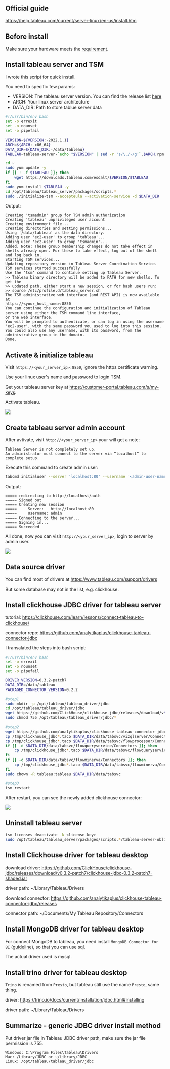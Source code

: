 [//title]: (tableau-server-installation-guide)
[//englishtitle]: (tableau-server-installation-guide)
[//category]: (tableau,snippet)
[//tags]: (tableau,snippet)
[//createtime]: (20220511)
[//updatetime]: (20220623)

## Official guide

https://help.tableau.com/current/server-linux/en-us/install.htm

## Before install

Make sure your hardware meets the [requirement](https://help.tableau.com/current/server-linux/en-us/requ.htm).

## Install tableau server and TSM

I wrote this script for quick install.

You need to specific few params:

- VERSION: The tableau server version. You can find the release list [here](https://www.tableau.com/support/releases/server)
- ARCH: Your linux server architecture
- DATA_DIR: Path to store tablue server data

```bash
#!/usr/bin/env bash
set -o errexit
set -o nounset
set -o pipefail

VERSION=${VERSION:-2022.1.1}
ARCH=${ARCH:-x86_64}
DATA_DIR=${DATA_DIR:-/data/tableau}
TABLEAU=tableau-server-`echo "$VERSION" | sed -r 's/\./-/g'`.$ARCH.rpm

cd ~
sudo yum update -y
if [[ ! -f $TABLEAU ]]; then
    wget https://downloads.tableau.com/esdalt/$VERSION/$TABLEAU
fi
sudo yum install $TABLEAU -y
cd /opt/tableau/tableau_server/packages/scripts.*
sudo ./initialize-tsm --accepteula --activation-service -d $DATA_DIR
```

Output:

```text
Creating 'tsmadmin' group for TSM admin authorization
Creating 'tableau' unprivileged user account
Creating environment file...
Creating directories and setting permissions...
Using '/data/tableau' as the data directory.
Adding user 'ec2-user' to group 'tableau'...
Adding user 'ec2-user' to group 'tsmadmin'...
Added. Note: These group membership changes do not take effect in shells already open. For these to take effect, log out of the shell and log back in.
Starting TSM services...
Updating repository version in Tableau Server Coordination Service.
TSM services started successfully
Use the 'tsm' command to continue setting up Tableau Server.
>> Tableau binary directory will be added to PATH for new shells. To get the
>> updated path, either start a new session, or for bash users run:
>> source /etc/profile.d/tableau_server.sh
The TSM administrative web interface (and REST API) is now available at
https://<your_host_name>:8850
You can continue the configuration and initialization of Tableau server using either the TSM command line interface,
or the web interface.
You will be prompted to authenticate, or can log in using the username 'ec2-user', with the same password you used to log into this session. You could also use any username, with its password, from the administrative group in the domain.
Done.
```

## Activate & initialize tableau

Visit `https://<your_server_ip>:8850`, ignore the https certificate warning.

Use your linux user's name and password to login TSM.

Get your tableau server key at https://customer-portal.tableau.com/s/my-keys.

Activate tableau.

![](https://cdn.liushiming.cn/img/20220511141415.png)

## Create tableau server admin account

After avtivate, visit `http://<your_server_ip>` your will get a note:

```text
Tableau Server is not completely set up.
An administrator must connect to the server via “localhost” to complete setup.
```

Execute this command to create admin user:

```bash
tabcmd initialuser --server 'localhost:80' --username '<admin-user-name>' --password '<admin-password>'
```

Output:

```text
===== redirecting to http://localhost/auth
===== Signed out
===== Creating new session
=====     Server:   http://localhost:80
=====     Username: admin
===== Connecting to the server...
===== Signing in...
===== Succeeded
```

All done, now you can visit `http://<your_server_ip>`, login to server by admin user.

![](https://cdn.liushiming.cn/img/20220511145401.png)

## Data source driver

You can find most of drivers at https://www.tableau.com/support/drivers

But some database may not in the list, e.g. clickhouse.

## Install clickhouse JDBC driver for tableau server

tutorial: https://clickhouse.com/learn/lessons/connect-tableau-to-clickhouse/

connector repo: https://github.com/analytikaplus/clickhouse-tableau-connector-jdbc

I transalated the steps into bash script:

```bash
#!/usr/bin/env bash
set -o errexit
set -o nounset
set -o pipefail

DRIVER_VERSION=0.3.2-patch7
DATA_DIR=/data/tableau
PACKAGED_CONNECTOR_VERSION=0.2.2

#step1
sudo mkdir -p /opt/tableau/tableau_driver/jdbc
cd /opt/tableau/tableau_driver/jdbc
wget https://github.com/ClickHouse/clickhouse-jdbc/releases/download/v$DRIVER_VERSION/clickhouse-jdbc-$DRIVER_VERSION-shaded.jar
sudo chmod 755 /opt/tableau/tableau_driver/jdbc/*

#step2
wget https://github.com/analytikaplus/clickhouse-tableau-connector-jdbc/releases/download/v$PACKAGED_CONNECTOR_VERSION/clickhouse_jdbc_$PACKAGED_CONNECTOR_VERSION.taco -P /tmp
cp /tmp/clickhouse_jdbc*.taco $DATA_DIR/data/tabsvc/vizqlserver/Connectors/
cp /tmp/clickhouse_jdbc*.taco $DATA_DIR/data/tabsvc/flowprocessor/Connectors/
if [[ -d $DATA_DIR/data/tabsvc/flowqueryservice/Connectors ]]; then
    cp /tmp/clickhouse_jdbc*.taco $DATA_DIR/data/tabsvc/flowqueryservice/Connectors/
fi
if [[ -d $DATA_DIR/data/tabsvc/flowminerva/Connectors ]]; then
    cp /tmp/clickhouse_jdbc*.taco $DATA_DIR/data/tabsvc/flowminerva/Connectors/
fi
sudo chown -R tableau:tableau $DATA_DIR/data/tabsvc

#step3
tsm restart
```

After restart, you can see the newly added clickhouse connector:

![](https://cdn.liushiming.cn/img/20220516093202.png)

## Uninstall tableau server

```bash
tsm licenses deactivate -k <license-key>
sudo /opt/tableau/tableau_server/packages/scripts.*/tableau-server-obliterate -a -y -y -y -l
```

## Install Clickhouse driver for tableau desktop

download driver: https://github.com/ClickHouse/clickhouse-jdbc/releases/download/v0.3.2-patch7/clickhouse-jdbc-0.3.2-patch7-shaded.jar

driver path: ~/Library/Tableau/Drivers

download connector: https://github.com/analytikaplus/clickhouse-tableau-connector-jdbc/releases

connector path: ~/Documents/My Tableau Repository/Connectors

## Install MongoDB driver for tableau desktop

For connect MongoDB to tableau, you need install `MongoDB Connector for BI` ([guideline](https://liushiming.cn/article/mongodb-bi-connector.html)), so that you can use sql.

The actual driver used is mysql.

## Install trino driver for tableau desktop

`Trino` is renamed from `Presto`, but tableau still use the name `Presto`, same thing.

driver: https://trino.io/docs/current/installation/jdbc.html#installing

driver path: ~/Library/Tableau/Drivers

## Summarize - generic JDBC driver install method

Put driver jar file in Tableau JDBC driver path, make sure the jar file permission is 755.

```text
Windows: C:\Program Files\Tableau\Drivers
Mac: /Library/JDBC or ~/Library/JDBC
Linux: /opt/tableau/tableau_driver/jdbc
```
